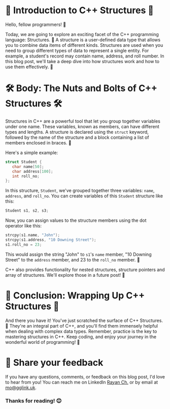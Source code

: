 # 🚀 Introduction to C++ Structures 🚀

Hello, fellow programmers! 👋

Today, we are going to explore an exciting facet of the C++ programming language: Structures. 💼 A structure is a user-defined data type that allows you to combine data items of different kinds. Structures are used when you need to group different types of data to represent a single entity. For example, a student's record may contain name, address, and roll number. In this blog post, we'll take a deep dive into how structures work and how to use them effectively. 🌊

# 🛠️ Body: The Nuts and Bolts of C++ Structures 🛠️

Structures in C++ are a powerful tool that let you group together variables under one name. These variables, known as members, can have different types and lengths. A structure is declared using the `struct` keyword, followed by the name of the structure and a block containing a list of members enclosed in braces. 📜

Here's a simple example: 

```cpp
struct Student {
   char name[50];
   char address[100];
   int roll_no;
};
```

In this structure, `Student`, we've grouped together three variables: `name`, `address`, and `roll_no`. You can create variables of this `Student` structure like this:

```cpp
Student s1, s2, s3;
```

Now, you can assign values to the structure members using the dot operator like this:

```cpp
strcpy(s1.name, "John");
strcpy(s1.address, "10 Downing Street");
s1.roll_no = 23;
```

This would assign the string "John" to `s1`'s `name` member, "10 Downing Street" to the `address` member, and 23 to the `roll_no` member. 🎯

C++ also provides functionality for nested structures, structure pointers and array of structures. We'll explore those in a future post! 👀

# 🎁 Conclusion: Wrapping Up C++ Structures 🎁

And there you have it! You've just scratched the surface of C++ Structures. 🏁 They're an integral part of C++, and you'll find them immensely helpful when dealing with complex data types. Remember, practice is the key to mastering structures in C++. Keep coding, and enjoy your journey in the wonderful world of programming! 🎈

# 📣 Share your feedback

If you have any questions, comments, or feedback on this blog post, I'd love to hear from you! You can reach me on LinkedIn [Rayan Ch.](https://www.linkedin.com/in/rayan-ch-b787ab224/) or by email at [mo@gglink.uk](mailto:mo@gglink.uk).

### Thanks for reading! 😊
